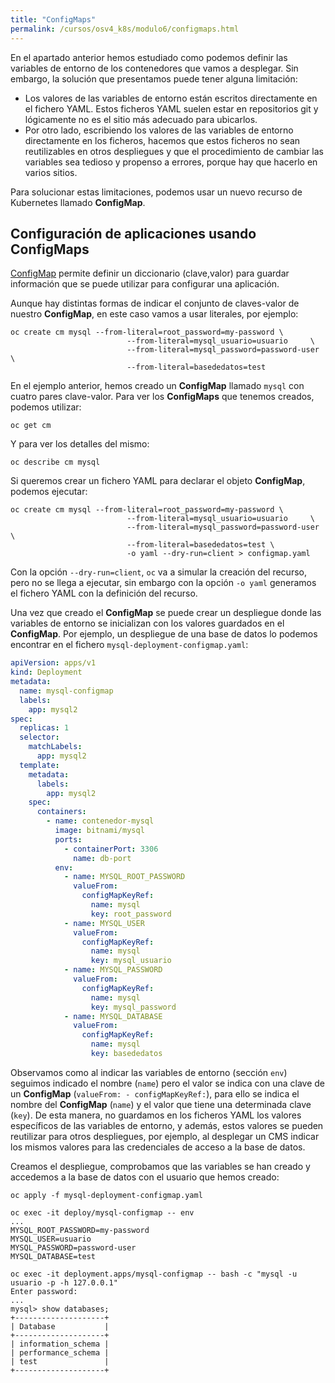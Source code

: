 ```yaml
---
title: "ConfigMaps"
permalink: /cursos/osv4_k8s/modulo6/configmaps.html
---
```


En el apartado anterior hemos estudiado como podemos definir las variables de entorno de los contenedores que vamos a desplegar. Sin embargo, la solución que presentamos puede tener alguna limitación:

* Los valores de las variables de entorno están escritos directamente en el fichero YAML. Estos ficheros YAML suelen estar en repositorios git y lógicamente no es el sitio más adecuado para ubicarlos.
* Por otro lado, escribiendo los valores de las variables de entorno directamente en los ficheros, hacemos que estos ficheros no sean reutilizables en otros despliegues y que el procedimiento de cambiar las variables sea tedioso y propenso a errores, porque hay que hacerlo en varios sitios.

Para solucionar estas limitaciones, podemos usar un nuevo recurso de Kubernetes llamado **ConfigMap**.

## Configuración de aplicaciones usando ConfigMaps

[ConfigMap](https://kubernetes.io/docs/tasks/configure-pod-container/configure-pod-configmap/) permite definir un diccionario (clave,valor) para guardar información que se puede utilizar para configurar una aplicación.

Aunque hay distintas formas de indicar el conjunto de claves-valor de nuestro **ConfigMap**, en este caso vamos a usar literales, por ejemplo:

    oc create cm mysql --from-literal=root_password=my-password \
                              --from-literal=mysql_usuario=usuario     \
                              --from-literal=mysql_password=password-user \
                              --from-literal=basededatos=test

En el ejemplo anterior, hemos creado un **ConfigMap** llamado `mysql` con cuatro pares clave-valor. Para ver los **ConfigMaps** que tenemos
creados, podemos utilizar:

    oc get cm

Y para ver los detalles del mismo:

    oc describe cm mysql

Si queremos crear un fichero YAML para declarar el objeto **ConfigMap**, podemos ejecutar:

    oc create cm mysql --from-literal=root_password=my-password \
                              --from-literal=mysql_usuario=usuario     \
                              --from-literal=mysql_password=password-user \
                              --from-literal=basededatos=test \
                              -o yaml --dry-run=client > configmap.yaml

Con la opción `--dry-run=client`, `oc` va a simular la creación del recurso, pero no se llega a ejecutar, sin embargo con la opción `-o yaml` generamos el fichero YAML con la definición del recurso. 
  
Una vez que creado el **ConfigMap** se puede crear un despliegue donde las variables de entorno se inicializan con los valores guardados en
el **ConfigMap**. Por ejemplo, un despliegue de una base de datos lo podemos encontrar en el fichero `mysql-deployment-configmap.yaml`:

```yaml
apiVersion: apps/v1
kind: Deployment
metadata:
  name: mysql-configmap
  labels:
    app: mysql2
spec:
  replicas: 1
  selector:
    matchLabels:
      app: mysql2
  template:
    metadata:
      labels:
        app: mysql2
    spec:
      containers:
        - name: contenedor-mysql
          image: bitnami/mysql
          ports:
            - containerPort: 3306
              name: db-port
          env:
            - name: MYSQL_ROOT_PASSWORD
              valueFrom:
                configMapKeyRef:
                  name: mysql
                  key: root_password
            - name: MYSQL_USER
              valueFrom:
                configMapKeyRef:
                  name: mysql
                  key: mysql_usuario
            - name: MYSQL_PASSWORD
              valueFrom:
                configMapKeyRef:
                  name: mysql
                  key: mysql_password
            - name: MYSQL_DATABASE
              valueFrom:
                configMapKeyRef:
                  name: mysql
                  key: basededatos
```

Observamos como al indicar las variables de entorno (sección `env`) seguimos indicado el nombre (`name`) pero el valor se indica con una clave de un **ConfigMap** (`valueFrom: - configMapKeyRef:`), para ello se indica el nombre del **ConfigMap** (`name`) y el valor que tiene una determinada clave (`key`). De esta manera, no guardamos en los ficheros YAML los valores específicos de las variables de entorno, y además, estos valores se pueden reutilizar para otros despliegues, por ejemplo, al desplegar un CMS indicar los mismos valores para las
credenciales de acceso a la base de datos.

Creamos el despliegue, comprobamos que las variables se han creado y accedemos a la base de datos con el usuario que hemos creado:

    oc apply -f mysql-deployment-configmap.yaml

    oc exec -it deploy/mysql-configmap -- env
    ...
    MYSQL_ROOT_PASSWORD=my-password
    MYSQL_USER=usuario
    MYSQL_PASSWORD=password-user
    MYSQL_DATABASE=test

    oc exec -it deployment.apps/mysql-configmap -- bash -c "mysql -u usuario -p -h 127.0.0.1"
    Enter password: 
    ...
    mysql> show databases;
    +--------------------+
    | Database           |
    +--------------------+
    | information_schema |
    | performance_schema |
    | test               |
    +--------------------+


    